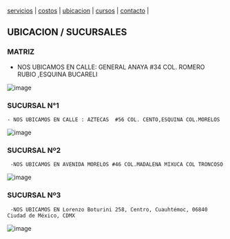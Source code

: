 [servicios](./servicios.md) | [costos](./costos.md) | [ubicacion](./ubicacion.md) | [cursos](./cursos.md) | [contacto](./contacto.md) | 

## UBICACION / SUCURSALES 
    
### MATRIZ 
   
   - NOS UBICAMOS  EN CALLE: GENERAL ANAYA #34 COL. ROMERO RUBIO ,ESQUINA BUCARELI


  ![image](https://user-images.githubusercontent.com/100151866/157765994-db134449-d09a-46d1-98ab-93fcb7165a6e.png)

  
  ### SUCURSAL N°1 
   
    - NOS UBICAMOS EN CALLE : AZTECAS  #56 COL. CENTO,ESQUINA COL.MORELOS 
    
    
    
  ![image](https://user-images.githubusercontent.com/100151866/157766012-a1ba3c0b-5f6b-42ff-bdb7-ff1f0c46143f.png)

    
    
 ### SUCURSAL Nº2
    
     -NOS UBICAMOS EN AVENIDA MORELOS #46 COL.MADALENA MIXUCA COL TRONCOSO
     
     
  ![image](https://user-images.githubusercontent.com/100151866/157765873-9e80ebd0-b863-4980-9a96-df574b824409.png)

   
 ### SUCURSAL Nº3
     
     -NOS UBICAMOS EN Lorenzo Boturini 258, Centro, Cuauhtémoc, 06840 Ciudad de México, CDMX
     
     
  ![image](https://user-images.githubusercontent.com/100151866/157765941-670bf953-c26e-48f0-bc0f-2362e64fc1e0.png)

    
    
    
